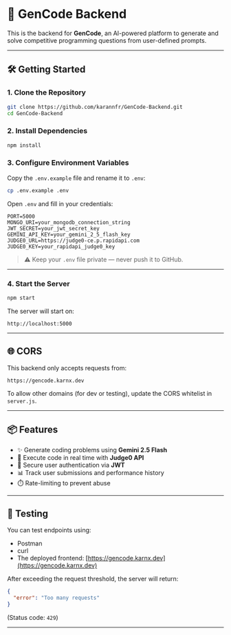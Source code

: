 # 🚀 GenCode Backend

This is the backend for **GenCode**, an AI-powered platform to generate and solve competitive programming questions from user-defined prompts.

---

## 🛠️ Getting Started

### 1. Clone the Repository

```bash
git clone https://github.com/karannfr/GenCode-Backend.git
cd GenCode-Backend
```

### 2. Install Dependencies

```bash
npm install
```

### 3. Configure Environment Variables

Copy the `.env.example` file and rename it to `.env`:

```bash
cp .env.example .env
```

Open `.env` and fill in your credentials:

```env
PORT=5000
MONGO_URI=your_mongodb_connection_string
JWT_SECRET=your_jwt_secret_key
GEMINI_API_KEY=your_gemini_2_5_flash_key
JUDGE0_URL=https://judge0-ce.p.rapidapi.com
JUDGE0_KEY=your_rapidapi_judge0_key
```

> ⚠️ Keep your `.env` file private — never push it to GitHub.

---

### 4. Start the Server

```bash
npm start
```

The server will start on:

```
http://localhost:5000
```

---

## 🌐 CORS

This backend only accepts requests from:

```
https://gencode.karnx.dev
```

To allow other domains (for dev or testing), update the CORS whitelist in `server.js`.

---

## 📦 Features

- ✨ Generate coding problems using **Gemini 2.5 Flash**
- 🧠 Execute code in real time with **Judge0 API**
- 🔐 Secure user authentication via **JWT**
- 📊 Track user submissions and performance history
- ⏱️ Rate-limiting to prevent abuse

---


## 🧪 Testing

You can test endpoints using:

- Postman
- curl
- The deployed frontend: [https://gencode.karnx.dev](https://gencode.karnx.dev)

After exceeding the request threshold, the server will return:

```json
{
  "error": "Too many requests"
}
```

(Status code: `429`)

---

